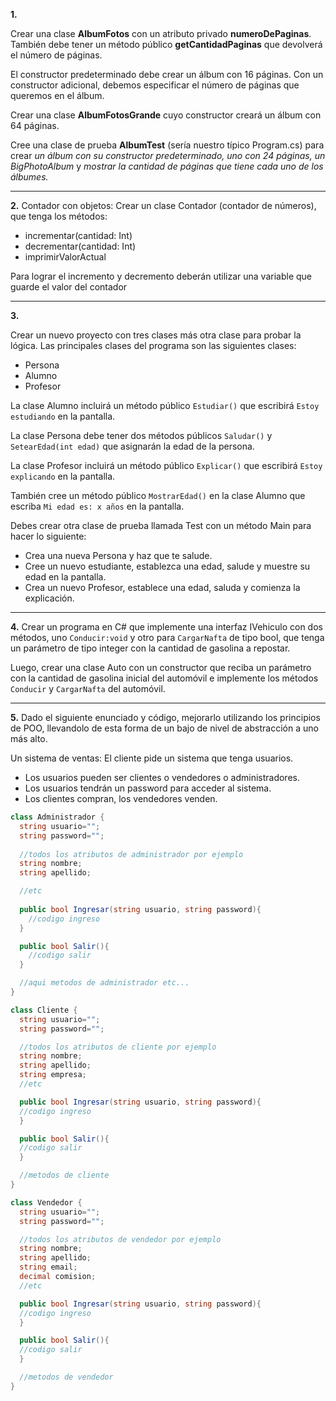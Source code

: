 **1.** 

Crear una clase **AlbumFotos** con un atributo privado **numeroDePaginas**.
También debe tener un método público **getCantidadPaginas** que devolverá el número de páginas.

El constructor predeterminado debe crear un álbum con 16 páginas. 
Con un constructor adicional, debemos especificar el número de páginas que queremos en el álbum.

Crear una clase **AlbumFotosGrande** cuyo constructor creará un álbum con 64 páginas.

Cree una clase de prueba **AlbumTest** (sería nuestro típico Program.cs) para crear *un álbum con su constructor predeterminado, uno con 24 páginas, un BigPhotoAlbum* y *mostrar la cantidad de páginas que tiene cada uno de los álbumes.*


---------------------

**2.**
Contador con objetos: 
Crear un clase Contador (contador de números), que tenga los métodos:

- incrementar(cantidad: Int)
- decrementar(cantidad: Int) 
- imprimirValorActual

Para lograr el incremento y decremento deberán utilizar una variable que guarde el valor del contador

---------------------

**3.**

Crear un nuevo proyecto con tres clases más otra clase para probar la lógica. Las principales clases del programa son las siguientes clases:

-   Persona
-   Alumno
-   Profesor

La clase Alumno incluirá un método público `Estudiar()` que escribirá `Estoy estudiando` en la pantalla.

La clase Persona debe tener dos métodos públicos `Saludar()` y `SetearEdad(int edad)` que asignarán la edad de la persona.

La clase Profesor incluirá un método público `Explicar()` que escribirá `Estoy explicando` en la pantalla.

También cree un método público `MostrarEdad()` en la clase Alumno que escriba `Mi edad es: x años` en la pantalla.

Debes crear otra clase de prueba llamada Test con un método Main para hacer lo siguiente:

- Crea una nueva Persona y haz que te salude.
- Cree un nuevo estudiante, establezca una edad, salude y muestre su edad en la pantalla.
- Crea un nuevo Profesor, establece una edad, saluda y comienza la explicación.

---------------------

**4.**
Crear un programa en C# que implemente una interfaz IVehiculo con dos métodos, uno `Conducir:void` y otro para `CargarNafta` de tipo bool, que tenga un parámetro de tipo integer con la cantidad de gasolina a repostar. 

Luego, crear una clase Auto con un constructor que reciba un parámetro con la cantidad de gasolina inicial del automóvil e implemente los métodos  `Conducir`  y  `CargarNafta` del automóvil.

---------------------

**5.**
Dado el siguiente enunciado y código, mejorarlo utilizando los principios de POO, llevandolo de esta forma de un bajo de nivel de abstracción a uno más alto.

Un sistema de ventas: El cliente pide un sistema que tenga usuarios.
- Los usuarios pueden ser clientes o vendedores o administradores.
- Los usuarios tendrán un password para acceder al sistema.
- Los clientes compran, los vendedores venden.

```csharp
class Administrador {
  string usuario="";
  string password="";
 
  //todos los atributos de administrador por ejemplo
  string nombre;
  string apellido;

  //etc
 
  public bool Ingresar(string usuario, string password){
    //codigo ingreso
  }

  public bool Salir(){
    //codigo salir
  }

  //aqui metodos de administrador etc...
}
```


```csharp
class Cliente {
  string usuario="";
  string password="";

  //todos los atributos de cliente por ejemplo
  string nombre;
  string apellido;
  string empresa;
  //etc

  public bool Ingresar(string usuario, string password){
  //codigo ingreso
  }

  public bool Salir(){
  //codigo salir
  }

  //metodos de cliente
}
```

```csharp
class Vendedor {
  string usuario="";
  string password="";

  //todos los atributos de vendedor por ejemplo
  string nombre;
  string apellido;
  string email;
  decimal comision;
  //etc

  public bool Ingresar(string usuario, string password){
  //codigo ingreso
  }

  public bool Salir(){
  //codigo salir
  }

  //metodos de vendedor
}
```
